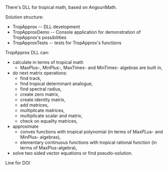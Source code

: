There's DLL for tropical math, based on AngouriMath. 

Solution structure:
* TropApprox -- DLL development
* TropApproxDemo -- Console application for demonstration of TropApprox's possibilities
* TropApproxTests -- tests for TropApprox's functions

TropApprox DLL can:
* calculate in terms of tropical math 
    * MaxPlus-, MinPlus-, MaxTimes- and MinTimes- algebras are built in,
* do next matrix operations:
    * find track,
    * find tropical determinant analogue,
    * find spectral radius,
    * create zero matrix,
    * create identity matrix,
    * add matrices,
    * multiplicate matrices,
    * multiplicate scalar and matrix,
    * check on equality matrices,
* approximate
    * convex functions with tropical polynomial (in terms of MaxPLus- and MinPlus- algebras),
    * elementary continuous functions with tropical rational function (in terms of MaxPlus-algebra),
* solve two sided vector equations or find pseudo-solution.

Line for DOI